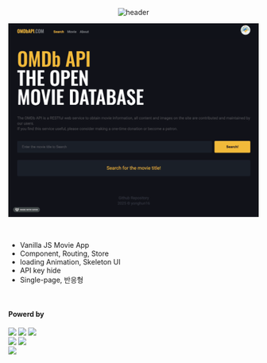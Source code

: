 <div align="center">

  ![header](https://capsule-render.vercel.app/api?type=waving&color=4078c0&height=180&section=header&text=vanillajs-movie-app&fontSize=45&animation=fadeIn&fontAlignY=38&desc=yonghun16&descAlignY=55&descAlign=85)

  <a href="https://vanillajs-movie-app-flame.vercel.app"><img src="https://github.com/yonghun16/vanillajs-movie-app/blob/main/preview.gif?raw=true" width=800px /></a>
	
</div>

</br>

<ul>
  <li>
       Vanilla JS Movie App
  </li>
  <li>
	Component, Routing, Store
  </li>
  <li>
	loading Animation, Skeleton UI
  </li>
  <li>
	API key hide
  </li>
  <li>
	Single-page, 반응형
  </li>
</ul>

</br>

<h4>Powerd by</h4>
<div>
	<!-- HTML --><a href="https://html.spec.whatwg.org/"><img src="https://img.shields.io/badge/HTML5-E34F26?style=flat&logo=HTML5&logoColor=white" /></a>
	<!-- CSS --><a href="https://www.w3.org/Style/CSS/"><img src="https://img.shields.io/badge/CSS3-1572B6?style=flat&logo=CSS3&logoColor=white" /></a>
	<!-- JavaScript --><a href="https://www.ecma-international.org/"><img src="https://img.shields.io/badge/JavaScript-F7DF1E?style=flat&logo=JavaScript&logoColor=white" /></a>
	<br>
  <!-- Vite --><a href="https://vitejs.dev/"><img src="https://img.shields.io/badge/Vite-646CFF?style=flat&logo=Vite&logoColor=white" /></a>
  <!-- Vercel --><a href="https://vercel.com/"><img src="https://img.shields.io/badge/Vercel-000000?style=flat&logo=Vercel&logoColor=white" /></a>
  <br>
	<!-- Vim --><a href="https://www.vim.org"><img src="https://img.shields.io/badge/Vim-019733?style=flat&logo=vim&logoColor=white" /></a>
  
</div>
